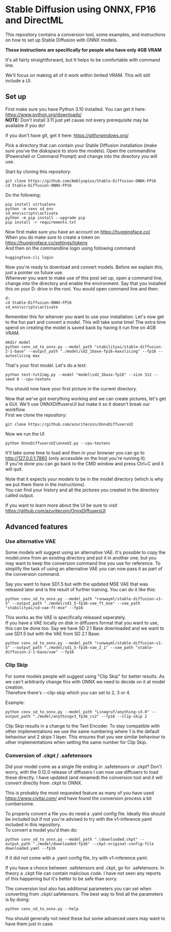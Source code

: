 # Stable Diffusion using ONNX, FP16 and DirectML

This repository contains a conversion tool, some examples, and instructions on how to set up Stable Diffusion with ONNX models.

**These instructions are specifically for people who have only 4GB VRAM**

It's all fairly straightforward, but It helps to be comfortable with command line.

We'll focus on making all of it work within limited VRAM. This will still include a UI.

## Set up

First make sure you have Python 3.10 installed. You can get it here: https://www.python.org/downloads/  
**NOTE:** Don't install 3.11 just yet cause not every prerequisite may be available if you do!

If you don't have git, get it here: https://gitforwindows.org/

Pick a directory that can contain your Stable Diffusion installation (make sure you've the diskspace to store the models).
Open the commandline (Powershell or Command Prompt) and change into the directory you will use.

Start by cloning this repository:
```
git clone https://github.com/Amblyopius/Stable-Diffusion-ONNX-FP16
cd Stable-Diffusion-ONNX-FP16
```

Do the following:
```
pip install virtualenv
python -m venv sd_env
sd_env\scripts\activate
python -m pip install --upgrade pip
pip install -r requirements.txt
```

Now first make sure you have an account on https://huggingface.co/  
When you do make sure to create a token on https://huggingface.co/settings/tokens  
And then on the commandline login using following command
```
huggingface-cli login
```

Now you're ready to download and convert models. Before we explain this, just a pointer on future use.  
Whenever you want to make use of this post set up, open a command line, change into the directory and enable the environment.
Say that you installed this on your D: drive in the root. You would open command line and then:
```
d:
cd Stable-Diffusion-ONNX-FP16
sd_env\scripts\activate
```

Remember this for whenver you want to use your installation. Let's now get to the fun part and convert a model. This will take some time!
The extra time spend on creating the model is saved back by having it run fine on 4GB VRAM.
```
mkdir model
python conv_sd_to_onnx.py --model_path "stabilityai/stable-diffusion-2-1-base" --output_path "./model/sd2_1base-fp16-maxslicing" --fp16 --autoslicing max
```

That's your first model. Let's do a test:

```
python test-txt2img.py --model "model\sd2_1base-fp16" --size 512 --seed 0 --cpu-textenc
```

You should now have your first picture in the current directory.

Now that we've got everything working and we can create pictures, let's get a GUI. We'll use ONNXDiffusersUI but make it so it doesn't break our workflow.  
First we clone the repository:
```
git clone https://github.com/azuritecoin/OnnxDiffusersUI
```
Now we run the UI
```
python OnnxDiffusersUI\onnxUI.py --cpu-textenc
```
It'll take some time to load and then in your browser you can go to http://127.0.0.1:7860 (only accessible on the host you're running it).  
If you're done you can go back to the CMD window and press Ctrl+C and it will quit.

Note that it expects your models to be in the model directory (which is why we put them there in the instructions).  
You can find your history and all the pictures you created in the directory called output.

If you want to learn more about the UI be sure to visit https://github.com/azuritecoin/OnnxDiffusersUI

## Advanced features
### Use alternative VAE
Some models will suggest using an alternative VAE.
It's possible to copy the model.onnx from an existing directory and put it in another one, but you may want to keep the conversion command line you use for reference.
To simplify the task of using an alternative VAE you can now pass it as part of the conversion command.

Say you want to have SD1.5 but with the updated MSE VAE that was released later and is the result of further training. You can do it like this:
```
python conv_sd_to_onnx.py --model_path "runwayml/stable-diffusion-v1-5" --output_path "./model/sd1_5-fp16-vae_ft_mse" --vae_path "stabilityai/sd-vae-ft-mse" --fp16
```
This works as the VAE is specifically released seperately.  
If you have a VAE locally on disk in diffusers format that you want to use, this can be done too. Say we have SD 2.1 Base downloaded and we want to use SD1.5 but with the VAE from SD 2.1 Base:
```
python conv_sd_to_onnx.py --model_path "runwayml/stable-diffusion-v1-5" --output_path "./model/sd1_5-fp16-vae_2_1" --vae_path "stable-diffusion-2-1-base/vae" --fp16
```

### Clip Skip
For some models people will suggest using "Clip Skip" for better results. As we can't arbitrarily change this with ONNX we need to decide on it at model creation.  
Therefore there's --clip-skip which you can set to 2, 3 or 4.  

Example:
```
python conv_sd_to_onnx.py --model_path "Linaqruf/anything-v3.0" --output_path "./model/anythingv3_fp16_cs2" --fp16 --clip-skip 2
```

Clip Skip results in a change to the Text Encoder. To stay compatible with other implementations we use the same numbering where 1 is the default behaviour and 2 skips 1 layer.
This ensures that you see similar behaviour to other implementations when setting the same number for Clip Skip.

### Conversion of .ckpt / .safetensors
Did your model come as a single file ending in .safetensors or .ckpt? Don't worry, with the 0.12.0 release of diffusers I can now use diffusers to load these directly. I have updated (and renamed) the conversion tool and it 
will convert directly from .ckpt to ONNX.

This is probably the most requested feature as many of you have used https://www.civitai.com/ and have found the conversion process a bit cumbersome.

To properly convert a file you do need a .yaml config file. Ideally this should be included but if not you're advised to try with the v1-inference.yaml included in this repository.  
To convert a model you'd then do:
```
python conv_sd_to_onnx.py --model_path ".\downloaded.ckpt" --output_path "./model/downloaded-fp16" --ckpt-original-config-file downloaded.yaml --fp16
```
If it did not come with a .yaml config file, try with v1-inference.yaml.

If you have a choice between .safetensors and .ckpt, go for .safetensors. In theory a .ckpt file can contain malicious code. I have not seen any reports of this happening but it's better to be safe than sorry.

The conversion tool also has additional parameters you can set when converting from .ckpt/.safetensors. The best way to find all the parameters is by doing:
```
python conv_sd_to_onnx.py --help
```
You should generally not need these but some advanced users may want to have them just in case.